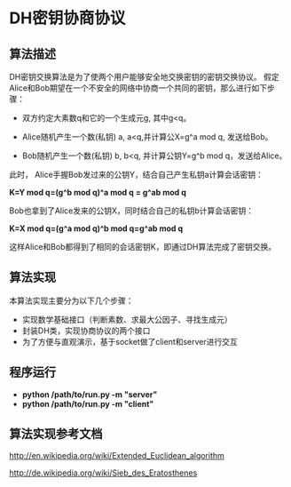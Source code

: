 # DH密钥协商协议
## 算法描述
DH密钥交换算法是为了使两个用户能够安全地交换密钥的密钥交换协议。
假定Alice和Bob期望在一个不安全的网络中协商一个共同的密钥，那么进行如下步骤：

* 双方约定大素数q和它的一个生成元g, 其中g<q。

* Alice随机产生一个数(私钥) a, a<q,并计算公X=g^a mod q, 发送给Bob。
* Bob随机产生一个数(私钥) b, b<q, 并计算公钥Y=g^b mod q，发送给Alice。

此时， Alice手握Bob发过来的公钥Y，结合自己产生私钥a计算会话密钥：

**K=Y mod q=(g^b mod q)^a mod q = g^ab mod q**

Bob也拿到了Alice发来的公钥X，同时结合自己的私钥b计算会话密钥：

**K=X mod q=(g^a mod q)^b mod q=g^ab mod q**

这样Alice和Bob都得到了相同的会话密钥K，即通过DH算法完成了密钥交换。

## 算法实现
本算法实现主要分为以下几个步骤：
* 实现数学基础接口（判断素数、求最大公因子、寻找生成元）
* 封装DH类，实现协商协议的两个接口
* 为了方便与直观演示，基于socket做了client和server进行交互

## 程序运行
* **python /path/to/run.py -m "server"**
* **python /path/to/run.py -m "client"**

## 算法实现参考文档

http://en.wikipedia.org/wiki/Extended_Euclidean_algorithm

http://de.wikipedia.org/wiki/Sieb_des_Eratosthenes
